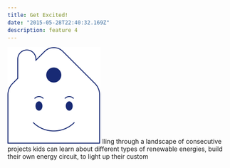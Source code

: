 ```yaml
---
title: Get Excited!
date: "2015-05-28T22:40:32.169Z"
description: feature 4
---
```

![image](./cs-home.svg#display=block;width=100px;margin-left=auto;margin-right=auto;margin-top=0rem;margin-bottom=3rem)
lling through a landscape of consecutive projects kids can learn about different types of renewable energies, build their own energy circuit, to light up their custom
